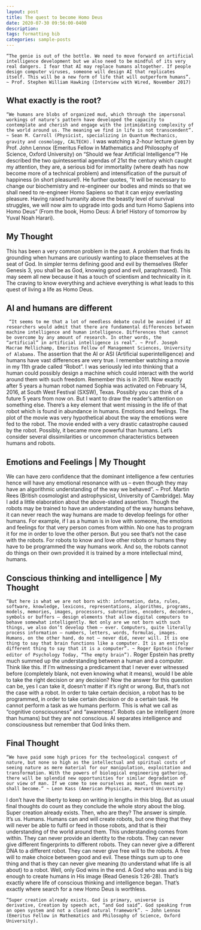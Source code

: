 ```yaml
---
layout: post
title: The quest to become Homo Deus
date: 2020-07-30 09:56:00-0400
description: 
tags: formatting bib
categories: sample-posts
---
```

```“The genie is out of the bottle. We need to move forward on artificial intelligence development but we also need to be mindful of its very real dangers. I fear that AI may replace humans altogether. If people design computer viruses, someone will design AI that replicates itself. This will be a new form of life that will outperform humans”. ~ Prof. Stephen William Hawking (Interview with Wired, November 2017)```

## What exactly is the root?

```“We humans are blobs of organized mud, which through the impersonal workings of nature’s pattern have developed the capacity to contemplate and cherish and engage with the intimidating complexity of the world around us. The meaning we find in life is not transcendent”. ~ Sean M. Carroll (Physicist, specializing in Quantum Mechanics, gravity and cosmology, CALTECH).``` I was watching a 2-hour lecture given by Prof. John Lennox (Emeritus Fellow in Mathematics and Philosophy of Science, Oxford University) on “Should we fear Artificial Intelligence”? He described the two quintessential agendas of 21st the century which caught my attention, they are, a serious bid for immortality (where death has now become more of a technical problem) and intensification of the pursuit of happiness (in short pleasure!). He further quotes, “It will be necessary to change our biochemistry and re-engineer our bodies and minds so that we shall need to re-engineer Homo Sapiens so that it can enjoy everlasting pleasure. Having raised humanity above the beastly level of survival struggles, we will now aim to upgrade into gods and turn Homo Sapiens into Homo Deus” (From the book, Homo Deus: A brief History of tomorrow by Yuval Noah Harari).

## My Thought
This has been a very common problem in the past. A problem that finds its grounding when humans are curiously wanting to place themselves at the seat of God. In simpler terms defining good and evil by themselves (Refer Genesis 3, you shall be as God, knowing good and evil, paraphrased). This may seem all new because it has a touch of scientism and technicality in it. The craving to know everything and achieve everything is what leads to this quest of living a life as Homo Deus.

## AI and humans are different
``` “It seems to me that a lot of needless debate could be avoided if AI researchers would admit that there are fundamental differences between machine intelligence and human intelligence. Differences that cannot be overcome by any amount of research. In other words, the “artificial” in artificial intelligence is real”. ~ Prof. Joseph Macrae Mellichamp, Emeritus Fellow of Management Sciences, University of Alabama.``` 
The assertion that the AI or ASI (Artificial superintelligence) and humans have vast differences are very true. I remember watching a movie in my 11th grade called “Robot”. I was seriously led into thinking that a human could possibly design a machine which could interact with the world around them with such freedom. Remember this is in 2011. Now exactly after 5 years a human robot named Sophia was activated on February 14, 2016, at South West Festival (SXSW), Texas. Possibly you can think of a future 5 years from now on. But I want to draw the reader’s attention on something else. There’s a key element that went missing in the life of that robot which is found in abundance in humans. Emotions and feelings. The plot of the movie was very hypothetical about the way the emotions were fed to the robot. The movie ended with a very drastic catastrophe caused by the robot. Possibly, it became more powerful than humans. Let’s consider several dissimilarities or uncommon characteristics between humans and robots.

## Emotions and Feelings | My Thought
We can have zero confidence that the dominant intelligence a few centuries hence will have any emotional resonance with us – even though they may have an algorithmic understanding of the way we behaved”. ~ Prof. Martin Rees (British cosmologist and astrophysicist, University of Cambridge). May I add a little elaboration about the above-stated assertion. Though the robots may be trained to have an understanding of the way humans behave, it can never reach the way humans are made to develop feelings for other humans. For example, if I as a human is in love with someone, the emotions and feelings for that very person comes from within. No one has to program it for me in order to love the other person. But you see that’s not the case with the robots. For robots to know and love other robots or humans they have to be programmed the way humans work. And so, the robots cannot do things on their own provided it is trained by a more intellectual mind, humans.

## Conscious thinking and intelligence | My Thought
```“But here is what we are not born with: information, data, rules, software, knowledge, lexicons, representations, algorithms, programs, models, memories, images, processors, subroutines, encoders, decoders, symbols or buffers – design elements that allow digital computers to behave somewhat intelligently. Not only are we not born with such things, we also don’t develop them – ever. Computers, quite literally process information – numbers, letters, words, formulas, images. Humans, on the other hand, do not – never did, never will. It is one thing to say that brain functions like a computer. It is an entirely different thing to say that it is a computer”. ~ Roger Epstein (former editor of Psychology Today, “The empty brain”).```
Roger Epstein has pretty much summed up the understanding between a human and a computer. Think like this. If I’m witnessing a predicament that I never ever witnessed before (completely blank, not even knowing what it means), would I be able to take the right decision or any decision? Now the answer for this question can be, yes I can take it, doesn’t matter if it’s right or wrong. But, that’s not the case with a robot. In order to take certain decision, a robot has to be programmed, in order to take certain decision or do a certain task. He cannot perform a task as we humans perform. This is what we call as “cognitive consciousness” and “awareness”. Robots can be intelligent (more than humans) but they are not conscious. AI separates intelligence and consciousness but remember that God links them.

## Final Thought
```“We have paid some high prices for the technological conquest of nature, but none so high as the intellectual and spiritual costs of seeing nature as mere material for our manipulation, exploitation and transformation. With the powers of biological engineering gathering, there will be splendid new opportunities for similar degradation of our view of man. If we come to see ourselves as meat, then meat we shall become.” ~ Leon Kass (American Physician, Harvard University)``` 

I don’t have the liberty to keep on writing in lengths in this blog. But as usual final thoughts do count as they conclude the whole story about the blog. Super creation already exists. Then, who are they? The answer is simple. It’s us. Humans. Humans can and will create robots, but one thing that they will never be able to fulfil or feed in those robots, and that is their understanding of the world around them. This understanding comes from within. They can never provide an identity to the robots. They can never give different fingerprints to different robots. They can never give a different DNA to a different robot. They can never give free will to the robots. A free will to make choice between good and evil. These things sum up to one thing and that is they can never give meaning (to understand what
life is all about) to a robot. Well, only God wins in the end. A God who was and is big enough to create humans in His image (Read Genesis 1:26-28). That’s exactly where life of conscious thinking and intelligence began. That’s exactly where search for a new Homo Deus is worthless. 

```“Super creation already exists. God is primary, universe is derivative, Creation by speech act, “and God said”. God speaking from an open system and not a closed natural framework”. ~ John Lennox (Emeritus Fellow in Mathematics and Philosophy of Science, Oxford University).```
